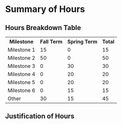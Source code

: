 # Summary of Hours

## Hours Breakdown Table
<table>
  
  <tr>
    <th>Milestone</th>
    <th>Fall Term</th>
    <th>Spring Term</th>
    <th>Total</th>
  </tr>
  <tr>
    <td>Milestone 1</td>
    <td>15</td>
    <td>0</td>
    <td>15</td>
  </tr>
  <tr>
    <td>Milestone 2</td>
    <td>50</td>
    <td>0</td>
    <td>50</td>
  </tr>
  <tr>
    <td>Milestone 3</td>
    <td>0</td>
    <td>30</td>
    <td>30</td>
  </tr>
  <tr>
    <td>Milestone 4</td>
    <td>0</td>
    <td>20</td>
    <td>20</td>
  </tr>
  <tr>
    <td>Milestone 5</td>
    <td>0</td>
    <td>20</td>
    <td>20</td>
  </tr>
  <tr>
    <td>Milestone 6</td>
    <td>0</td>
    <td>15</td>
    <td>15</td>
  </tr>
  <tr>
    <td>Other</td>
    <td>30</td>
    <td>15</td>
    <td>45</td>
  </tr>
  
</table>

## Justification of Hours
